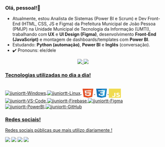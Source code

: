 ### Olá, pessoal!👋

- Atualmente, estou Analista de Sistemas (Power BI e Scrum) e Dev Front-End (HTML, CSS, JS e Figma) da Prefeitura Municipal de João Pessoa (PMJP) na Unidade Municipal de Tecnologia da Informação (UMTI), trabalhando com<strong> UX</strong> e <strong>UI Design (Figma)</strong>, desenvolvimento <strong>Front-End (JavaScript)</strong> e montagem de dashboards/templates com <strong>Power BI</strong>.
- Estudando: <strong>Python (automação)</strong>, <strong>Power BI</strong> e <strong>Inglês</strong> (conversação).
- ✔️ Pronouns: ele/dele

<div align="center">
  <a href="https://github.com/jjuniortt">
  <img height="150em" src="https://github-readme-stats.vercel.app/api?username=jjuniortt&show_icons=true&theme=dracula&include_all_commits=true&count_private=true"/>     <img height="150em" src="https://github-readme-stats.vercel.app/api/top-langs/?username=jjuniortt&layout=compact&langs_count=7&theme=dracula"/>
</div>

### Tecnologias utilizadas no dia a dia!
  
<div style="display: inline_block"><br>
  <img align="center" alt="jjuniortt-Windows" height="30" width="40" src="https://cdn.jsdelivr.net/gh/devicons/devicon/icons/windows8/windows8-original.svg" />
  <img align="center" alt="jjuniortt-Linux" height="30" width="40" src="https://cdn.jsdelivr.net/gh/devicons/devicon/icons/linux/linux-original.svg">
  <img align="center" alt="jjuniortt-HTML" height="30" width="40" src="https://raw.githubusercontent.com/devicons/devicon/master/icons/html5/html5-original.svg">
  <img align="center" alt="jjuniortt-CSS" height="30" width="40" src="https://raw.githubusercontent.com/devicons/devicon/master/icons/css3/css3-original.svg">
  <img align="center" alt="jjuniortt-Js" height="30" width="40" src="https://raw.githubusercontent.com/devicons/devicon/master/icons/javascript/javascript-plain.svg">
  <img align="center" alt="jjuniortt-VS-Code" height="30" width="40" src="https://cdn.jsdelivr.net/gh/devicons/devicon/icons/vscode/vscode-original.svg" />
  <img align="center" alt="jjuniortt-Firebase" height="30" width="40" src="https://cdn.jsdelivr.net/gh/devicons/devicon/icons/firebase/firebase-plain.svg" />
  <img align="center" alt="jjuniortt-Figma" height="30" width="40" src="https://cdn.jsdelivr.net/gh/devicons/devicon/icons/figma/figma-original.svg" />
  <img align="center" alt="jjuniortt-PowerBI" height="45" color="#FFFFFF" width="40" src="https://img.icons8.com/color/512/power-bi.png" />
  <img align="center" alt="jjuniortt-GitHub" height="50" color="#FFFFFF" width="50" src="https://img.icons8.com/arcade/512/github.png" />
  
 
</div>

### Redes sociais!
  Redes sociais públicas que mais utilizo diariamente !
  
<div> 
  <a href="https://www.youtube.com/channel/UCY6Z9iaxFSyMJTt-48IFIvw" target="_blank"><img src="https://img.shields.io/badge/YouTube-FF0000?style=for-the-badge&logo=youtube&logoColor=white" target="_blank"></a>
  <a href="https://www.instagram.com/jonastofoli/" target="_blank"><img src="https://img.shields.io/badge/-Instagram-%23E4405F?style=for-the-badge&logo=instagram&logoColor=white" target="_blank"></a>
  <a href="https://www.linkedin.com/in/jonas-t%C3%B3foli-81169087/" target="_blank"><img src="https://img.shields.io/badge/LinkedIn-0077B5?style=for-the-badge&logo=linkedin&logoColor=white" target="_blank"></a>
   <a href="https://www.facebook.com/jjuniortt" target="_blank"><img src="https://img.shields.io/badge/Facebook-1877F2?style=for-the-badge&logo=facebook&logoColor=white" target="_blank"></a>
</div>
